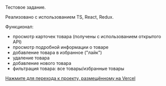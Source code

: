 Тестовое задание.

Реализовано с использованием TS, React, Redux.

Функционал:
- просмотр карточек товара (получены с использованием открытого API)
- просмотр подробной информации о товаре
- добавление товара в избранное ("лайк")
- удаление товара
- добавление нового товара
- фильтрация товара: все товары/избранные товары

[Нажмите для перехода к проекту, размещённому на Vercel](https://test-task-blush-zeta.vercel.app/)